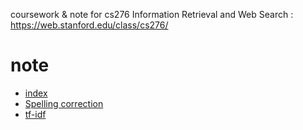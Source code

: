 coursework & note for cs276 Information Retrieval and Web Search : https://web.stanford.edu/class/cs276/


# note

- [index](/note/index.md)
- [Spelling correction](/note/spelling-corrector.md)
- [tf-idf](/note/tfidf.md)
